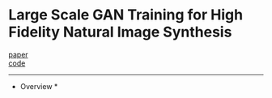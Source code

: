 # Large Scale GAN Training for High Fidelity Natural Image Synthesis

[paper]()  
[code]()

---

* Overview
  * 